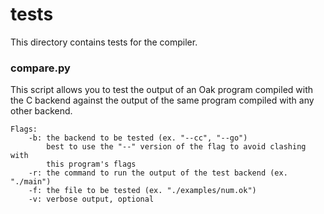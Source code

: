 # tests

This directory contains tests for the compiler.

### compare.py

This script allows you to test the output of an Oak program compiled with the C backend against the output of the same program compiled with any other backend.

```
Flags:
    -b: the backend to be tested (ex. "--cc", "--go")
        best to use the "--" version of the flag to avoid clashing with 
        this program's flags
    -r: the command to run the output of the test backend (ex. "./main")
    -f: the file to be tested (ex. "./examples/num.ok")
    -v: verbose output, optional
```
